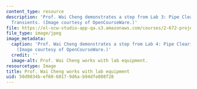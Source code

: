 ```yaml
---
content_type: resource
description: 'Prof. Wai Cheng demonstrates a step from Lab 3: Pipe Clearing Fluid
  Transients. (Image courtesy of OpenCourseWare.)'
file: https://ol-ocw-studio-app-qa.s3.amazonaws.com/courses/2-672-project-laboratory-spring-2009/50d9834bef6060179d6ab94dfe808f28_2-672s09.jpg
file_type: image/jpeg
image_metadata:
  caption: 'Prof. Wai Cheng demonstrates a step from Lab 4: Pipe Clearing Fluid Transients.
    (Image courtesy of OpenCourseWare.)'
  credit: ''
  image-alt: Prof. Wai Cheng works with lab equipment.
resourcetype: Image
title: Prof. Wai Cheng works with lab equipment
uid: 50d9834b-ef60-6017-9d6a-b94dfe808f28
---
```

